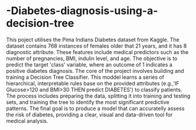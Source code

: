 # -Diabetes-diagnosis-using-a-decision-tree
This poject utilises the Pima Indians Diabetes dataset from Kaggle. The dataset contains 768 instances of females older that 21 years, and it has 8 diagnostic attribute. These features include medical predictors such as the number of pregnancies, BMI, indulin level, and age.
The objective is to predict the target 'class' variable, where an outcome of 1 indicates a positive diabetes diagnosis. The core of the project involves building and training a Decision Tree Classifier. This moddel learns a series of hierarchical, interpretable rules base on the provided attributes (e.g.,'IF Glucose>120 and BMI>30 THEN predict DIABETES') to classify patients.
The process includes preparing the data, splitting it into training and testing sets, and training the tree to identify the most significant predictive patterns. The final goal is to produce a model that can accuratelly assess the risk of diabetes, providing a clear, visual and data-driven tool for medical analysis.
